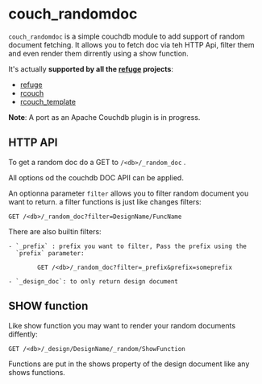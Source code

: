 # couch_randomdoc


`couch_randomdoc` is a simple couchdb module to add support of random
document fetching. It allows you to fetch doc via teh HTTP Api, filter
them and even render them dirrently using a show function.

It's actually **supported by all the [refuge](http://refuge.io) projects**:

- [refuge](https://github.com/refuge/refuge)
- [rcouch](https://github.com/refuge/rcouch)
- [rcouch_template](https://github.com/refuge/rcouch_template)

**Note**: A port as an Apache Couchdb plugin is in progress.

## HTTP API

To get a random doc do a GET to `/<db>/_random_doc` .

All options od the couchdb DOC APII can be applied.

An optionna parameter `filter` allows you to filter random document you
want to return. a filter functions is just like changes filters:

    GET /<db>/_random_doc?filter=DesignName/FuncName

There are also builtin filters:

    - `_prefix` : prefix you want to filter, Pass the prefix using the
      `prefix` parameter:

            GET /<db>/_random_doc?filter=_prefix&prefix=someprefix

    - `_design_doc`: to only return design document

## SHOW function

Like show function you may want to render your random documents
diffently:

    GET /<db>/_design/DesignName/_random/ShowFunction


Functions are put in the shows property of the design document like any
shows functions.

